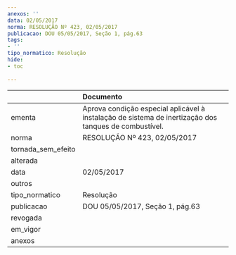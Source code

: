 ```yaml
---
anexos: ''
data: 02/05/2017
norma: RESOLUÇÃO Nº 423, 02/05/2017
publicacao: DOU 05/05/2017, Seção 1, pág.63
tags:
- ''
tipo_normatico: Resolução
hide: 
- toc 
 
---
```


|                    | Documento                                                                                             |
|:-------------------|:------------------------------------------------------------------------------------------------------|
| ementa             | Aprova condição especial aplicável à instalação de sistema de inertização dos tanques de combustível. |
| norma              | RESOLUÇÃO Nº 423, 02/05/2017                                                                          |
| tornada_sem_efeito |                                                                                                       |
| alterada           |                                                                                                       |
| data               | 02/05/2017                                                                                            |
| outros             |                                                                                                       |
| tipo_normatico     | Resolução                                                                                             |
| publicacao         | DOU 05/05/2017, Seção 1, pág.63                                                                       |
| revogada           |                                                                                                       |
| em_vigor           |                                                                                                       |
| anexos             |                                                                                                       |